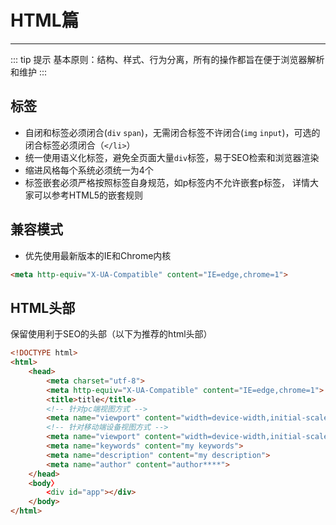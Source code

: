 # HTML篇
---

::: tip 提示
基本原则：结构、样式、行为分离，所有的操作都旨在便于浏览器解析和维护
:::

## 标签

- 自闭和标签必须闭合(`div` `span`)，无需闭合标签不许闭合(`img` `input`)，可选的闭合标签必须闭合（`</li>`）
- 统一使用语义化标签，避免全页面大量`div`标签，易于SEO检索和浏览器渲染
- 缩进风格每个系统必须统一为4个
- 标签嵌套必须严格按照标签自身规范，如p标签内不允许嵌套p标签，		详情大家可以参考HTML5的嵌套规则

## 兼容模式

- 优先使用最新版本的IE和Chrome内核
```html
<meta http-equiv="X-UA-Compatible" content="IE=edge,chrome=1">
```

## HTML头部
保留使用利于SEO的头部（以下为推荐的html头部）
```html
<!DOCTYPE html>
<html>
    <head>
        <meta charset="utf-8">
        <meta http-equiv="X-UA-Compatible" content="IE=edge,chrome=1">
        <title>title</title>
        <!-- 针对pc端视图方式 -->
        <meta name="viewport" content="width=device-width,initial-scale=1.0">
        <!-- 针对移动端设备视图方式 -->
        <meta name="viewport" content="width=device-width,initial-scale=1.0,minimum-scale=1.0,maximum-scale=1.0,user-scalable=no">
        <meta name="keywords" content="my keywords">
        <meta name="description" content="my description">
        <meta name="author" content="author****">
    </head>
    <body〉
        <div id="app"></div>
    </body>
</html>
```